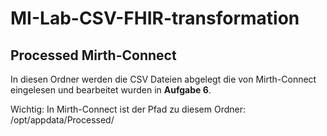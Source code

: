 # MI-Lab-CSV-FHIR-transformation

## Processed Mirth-Connect

In diesen Ordner werden die CSV Dateien abgelegt die von Mirth-Connect eingelesen und bearbeitet wurden in **Aufgabe 6**.

Wichtig: In Mirth-Connect ist der Pfad zu diesem Ordner: /opt/appdata/Processed/
